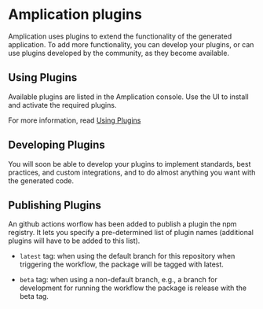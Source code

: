 # Amplication plugins

Amplication uses plugins to extend the functionality of the generated application. To add more functionality, you can develop your plugins, or can use plugins developed by the community, as they become available.

## Using Plugins

Available plugins are listed in the Amplication console. Use the UI to install and activate the required plugins.

For more information, read [Using Plugins](https://docs.amplication.com/docs/getting-started/getting-started/plugins/)

## Developing Plugins

You will soon be able to develop your plugins to implement standards, best practices, and custom integrations, and to do almost anything you want with the generated code.

## Publishing Plugins

An github actions worflow has been added to publish a plugin the npm registry. It lets you specify a pre-determined list of plugin names (additional plugins will have to be added to this list).

- `latest` tag: when using the default branch for this repository when triggering the workflow, the package will be tagged with latest.

- `beta` tag: when using a non-default branch, e.g., a branch for development for running the workflow the package is release with the beta tag.
